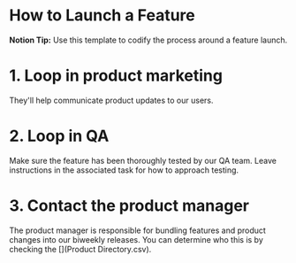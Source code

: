 # How to Launch a Feature

**Notion Tip:** Use this template to codify the process around a feature launch.

 

# 1. Loop in product marketing

They'll help communicate product updates to our users.

# 2. Loop in QA

Make sure the feature has been thoroughly tested by our QA team. Leave instructions in the associated task for how to approach testing. 

# 3. Contact the product manager

The product manager is responsible for bundling features and product changes into our biweekly releases. You can determine who this is by checking the [](Product Directory.csv).
